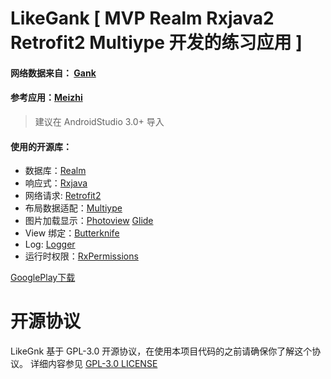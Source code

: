 # LikeGank [ MVP Realm Rxjava2 Retrofit2 Multiype 开发的练习应用 ]

#### 网络数据来自： [Gank]( http://gank.io/ "Gank")
#### 参考应用：[Meizhi](https://github.com/drakeet/Meizhi "Meizhi")

> 建议在 AndroidStudio 3.0+ 导入

#### 使用的开源库：
- 数据库：[Realm](https://github.com/realm/realm-java "Realm") 
- 响应式：[Rxjava](https://github.com/ReactiveX/RxJava "Rxjava")
- 网络请求: [Retrofit2](https://github.com/square/retrofit "Retrofit2") 
- 布局数据适配：[Multiype](https://github.com/drakeet/MultiType "Multiype") 
- 图片加载显示：[Photoview](https://github.com/chrisbanes/PhotoView "Photoview") [Glide](https://github.com/bumptech/glide "Glide")
- View 绑定：[Butterknife](https://github.com/JakeWharton/butterknife)
- Log: [Logger](https://github.com/orhanobut/logger)
- 运行时权限：[RxPermissions](https://github.com/tbruyelle/RxPermissions)

[GooglePlay下载](https://play.google.com/store/apps/details?id=com.shua.likegank "GooglePlay") 

# 开源协议
LikeGnk 基于 GPL-3.0 开源协议，在使用本项目代码的之前请确保你了解这个协议。 详细内容参见 [GPL-3.0 LICENSE](https://github.com/Shuanghua/LikeGank/blob/master/LICENSE "GPL-3.0 LICENSE")
